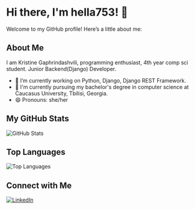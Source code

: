 # Hi there, I'm hella753! 👋

Welcome to my GitHub profile! Here’s a little about me:

## About Me
I am Kristine Gaphrindashvili, programming enthusiast, 4th year comp sci student. Junior Backend(Django) Developer.
- 🔭 I’m currently working on Python, Django, Django REST Framework.
- 💬 I'm currently pursuing my bachelor's degree in computer science at Caucasus University, Tbilisi, Georgia.
- 😄 Pronouns: she/her

## My GitHub Stats
![GitHub Stats](https://github-readme-stats.vercel.app/api?username=hella753&show_icons=true&theme=radical)

## Top Languages
![Top Languages](https://github-readme-stats.vercel.app/api/top-langs/?username=hella753&layout=compact&theme=radical)

## Connect with Me
[![LinkedIn](https://img.shields.io/badge/LinkedIn-$kristine-gaphrindashvili$-blue)](https://www.linkedin.com/in/kristine-gaphrindashvili/)
